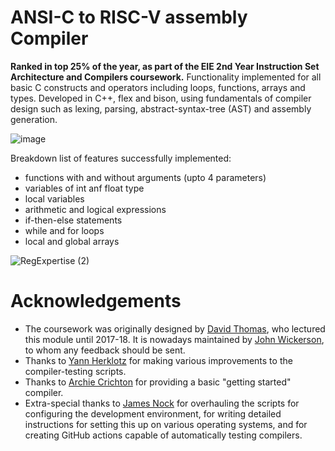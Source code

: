 # ANSI-C to RISC-V assembly Compiler
**Ranked in top 25% of the year, as part of the EIE 2nd Year Instruction Set Architecture and Compilers coursework.**
Functionality implemented for all basic C constructs and operators including loops, functions, arrays and types.
Developed in C++, flex and bison, using fundamentals of compiler design such as lexing, parsing, abstract-syntax-tree (AST) and assembly generation.

![image](https://github.com/bhavyaEE/RegExpertise_Compiler/assets/107200668/4de9c836-2eec-4221-98f0-8a1cf009aab3)




Breakdown list of features successfully implemented: 
- functions with and without arguments (upto 4 parameters)
- variables of int anf float type
- local variables
- arithmetic and logical expressions
- if-then-else statements
- while and for loops
- local and global arrays
  
![RegExpertise (2)](https://github.com/bhavyaEE/RegExpertise_Compiler/assets/107200668/8ed6558e-04ac-4f9d-beba-b5e7ef6cc537)

Acknowledgements
================

* The coursework was originally designed by [David Thomas](https://www.southampton.ac.uk/people/5z9bmb/professor-david-thomas), who lectured this module until 2017-18. It is nowadays maintained by [John Wickerson](https://johnwickerson.github.io/), to whom any feedback should be sent.
* Thanks to [Yann Herklotz](https://yannherklotz.com/) for making various improvements to the compiler-testing scripts.
* Thanks to [Archie Crichton](https://www.doc.ic.ac.uk/~ac11018/) for providing a basic "getting started" compiler.
* Extra-special thanks to [James Nock](https://www.linkedin.com/in/jpnock) for overhauling the scripts for configuring the development environment, for writing detailed instructions for setting this up on various operating systems, and for creating GitHub actions capable of automatically testing compilers.
